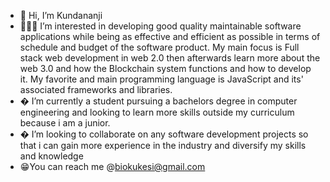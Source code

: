 - 👋 Hi, I’m Kundananji
- 👨🏿‍💻 I’m interested in developing good quality maintainable software applications while being as effective and efficient as possible in terms of schedule and budget of the software product. My main focus is Full stack web development in web 2.0 then afterwards learn more about the web 3.0 and how the Blockchain system functions and how to develop it. My favorite and main programming language is JavaScript and its' associated frameworks and libraries.
- � I’m currently a student pursuing a bachelors degree in computer engineering and looking to learn more skills outside my curriculum because i am a junior.
- � I’m looking to collaborate on any software development projects so that i can gain more experience in the industry and diversify my skills and knowledge
- 😁You can reach me @biokukesi@gmail.com

<!---
Biokukesi/Biokukesi is a ✨ special ✨ repository because its `README.md` (this file) appears on your GitHub profile.
You can click the Preview link to take a look at your changes.
--->
